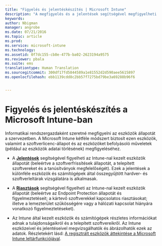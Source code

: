 ```yaml
---
title: "Figyelés és jelentéskészítés | Microsoft Intune"
description: "A megfigyelés és a jelentések segítségével megfigyelheti az eszközök állapotát a szervezetben."
keywords: 
author: Nbigman
manager: angrobe
ms.date: 07/21/2016
ms.topic: article
ms.prod: 
ms.service: microsoft-intune
ms.technology: 
ms.assetid: 0f7dc155-cb8e-477b-ba02-2623194a9575
ms.reviewer: pbala
ms.suite: ems
translationtype: Human Translation
ms.sourcegitcommit: 300df17fd5844589a1e81552d2d590aee5615897
ms.openlocfilehash: ebb1139cdd8c2bb57f7275bd79be3a69288b96f6


---
```


# Figyelés és jelentéskészítés a Microsoft Intune-ban
Informatikai rendszergazdaként szeretné megfigyelni az eszközök állapotát a szervezetben. A Microsoft Intune kétféle módszert biztosít ezen eszközök, valamint a szoftverlicenc-állapot és az eszközöket befolyásoló műveletek (például az eszközök adatai törlésének) megfigyeléséhez.

-   A **[Jelentések](understand-microsoft-intune-operations-by-using-reports.md)** segítségével figyelheti az Intune-nal kezelt eszközök állapotát (beleértve a szoftverfrissítések állapotát, a telepített szoftvereket és a tanúsítványok megfelelőségét).
     Ezek a jelentések a különféle eszközök és számítógépek által összegyűjtött hardver- és szoftverleltárak vizsgálatára is alkalmasak.

-   A **[Riasztások](get-notified-by-alerts.md)** segítségével figyelheti az Intune-nal kezelt eszközök állapotát (beleértve az Endpoint Protection állapotát és figyelmeztetéseit; a kártevő szoftverekkel kapcsolatos riasztásokat; illetve a lemezterület szűkösségére vagy a hálózati kapcsolat hiányára vonatkozó figyelmeztetéseket).

-   Az Intune által kezelt eszközök és számítógépek részletes információkat adnak a tulajdonságaikról és a telepített szoftvereikről.  Az Intune eszközeivel és jelentéseivel megvizsgálhatók és ábrázolhatók ezek az adatok. Részletekért lásd: [A regisztrált eszközök áttekintése a Microsoft Intune leltárfunkciójával](understand-your-devices-with-inventory-in-microsoft-intune.md).



<!--HONumber=Jul16_HO4-->


